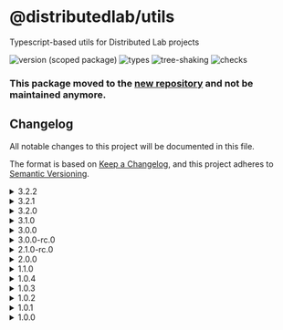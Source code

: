 # @distributedlab/utils
Typescript-based utils for Distributed Lab projects

![version (scoped package)](https://badgen.net/npm/v/@distributedlab/utils)
![types](https://badgen.net/npm/types/@distributedlab/utils)
![tree-shaking](https://badgen.net/bundlephobia/tree-shaking/@distributedlab/utils)
![checks](https://badgen.net/github/checks/distributed-lab/web-kit-old/main)

### This package moved to the [new repository](https://github.com/distributed-lab/web-kit) and not be maintained anymore.

## Changelog
All notable changes to this project will be documented in this file.

The format is based on [Keep a Changelog](https://keepachangelog.com/en/1.0.0/),
and this project adheres to [Semantic Versioning](https://semver.org/spec/v2.0.0.html).

<details><summary>3.2.2</summary>
  <h4>Change</h4>
    <ul>
      <li>Deprecate package</li>
    </ul>
</details>
<details><summary>3.2.1</summary>
  <h4>Added</h4>
    <ul>
      <li>clear method to EventEmitter</li>****
    </ul>
</details>
<details><summary>3.2.0</summary>
  <h4>Added</h4>
    <ul>
      <li>EventEmitter</li>
    </ul>
</details>
<details><summary>3.1.0</summary>
  <h4>Fixed</h4>
    <ul>
      <li>duration() type</li>
    </ul>
</details>
<details><summary>3.0.0</summary>
  <h4>Added</h4>
    <ul>
      <li>Duration class</li>
    </ul>
  <h4>Changed</h4>
    <ul>
      <li>Extended Time class with new functionality</li>
    </ul>
</details>
<details><summary>3.0.0-rc.0</summary>
  <h4>Change</h4>
  <ul>
    <li>Refactored DateUtil to Time</li>
  </ul>
</details>
<details><summary>2.1.0-rc.0</summary>
  <h4>Added</h4>
  <ul>
    <li>Relative time in DateUtil</li>
  </ul>
</details>
<details><summary>2.0.0</summary>
  <h4>Changed</h4>
  <ul>
    <li>MathUtil refactored to BN</li>
  </ul>
</details>
<details><summary>1.1.0</summary>
  <h4>Added</h4>
  <ul>
    <li>Diff method to DateUtil</li>
  </ul>
</details>
<details><summary>1.0.4</summary>
  <h4>Fixed</h4>
  <ul>
    <li>Build content in NPM package</li>
  </ul>
</details>
<details><summary>1.0.3</summary>
  <h4>Fixed</h4>
  <ul>
    <li>types directory location</li>
  </ul>
</details>
<details><summary>1.0.2</summary>
  <h4>Fixed</h4>
  <ul>
    <li>@babel/runtime dependency</li>
  </ul>
</details>
<details><summary>1.0.1</summary>
  <h4>Fixed</h4>
  <ul>
    <li>Readme</li>
  </ul>
</details>
<details><summary>1.0.0</summary>
  <h4>Under the hood changes</h4>
  <ul>
    <li>Initiated project</li>
  </ul>
</details>

